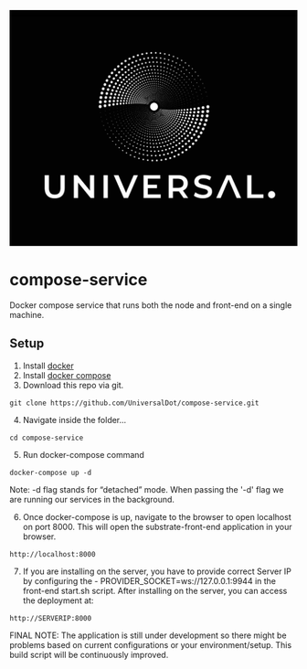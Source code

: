 ![Logo](https://github.com/UniversalDot/documents/blob/master/logo/rsz_jpg-02.jpg)

# compose-service

Docker compose service that runs both the node and front-end on a single machine.



## Setup 

1. Install [docker](https://docs.docker.com/engine/install/)
2. Install [docker compose](https://docs.docker.com/compose/install/)
3. Download this repo via git.

```
git clone https://github.com/UniversalDot/compose-service.git
```

4. Navigate inside the folder...

```
cd compose-service
```
5. Run docker-compose command
```
docker-compose up -d
```
Note: -d flag stands for “detached” mode. When passing the '-d' flag we are running our services in the background.

6. Once docker-compose is up, navigate to the browser to open localhost on port 8000. This will open the substrate-front-end application in your browser.
```
http://localhost:8000
```

7. If you are installing on the server, you have to provide correct Server IP by configuring the - PROVIDER_SOCKET=ws://127.0.0.1:9944 in the front-end start.sh script.
After installing on the server, you can access the deployment at:

```
http://SERVERIP:8000
```

FINAL NOTE: The application is still under development so there might be problems based on current configurations or your environment/setup. This build script will be continuously improved.
